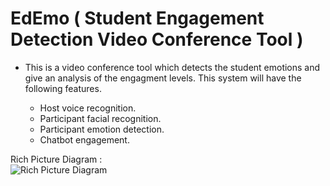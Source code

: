 # EdEmo ( Student Engagement Detection Video Conference Tool )

- This is a video conference tool which detects the student emotions and give an analysis of the engagment levels. This system will have the following features.
    
    * Host voice recognition.
    * Participant facial recognition.
    * Participant emotion detection.
    * Chatbot engagement.
    
Rich Picture Diagram :     
![](https://github.com/hamzaziyard-devep/EdEmo/blob/main/Images/rpd.png "Rich Picture Diagram")
